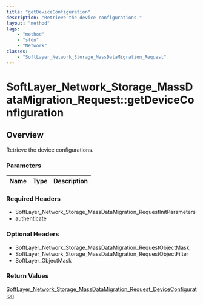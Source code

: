 ```yaml
---
title: "getDeviceConfiguration"
description: "Retrieve the device configurations."
layout: "method"
tags:
    - "method"
    - "sldn"
    - "Network"
classes:
    - "SoftLayer_Network_Storage_MassDataMigration_Request"
---
```

# SoftLayer_Network_Storage_MassDataMigration_Request::getDeviceConfiguration
## Overview 
Retrieve the device configurations.

### Parameters 
|Name | Type | Description |
| --- | --- | --- |


### Required Headers
* SoftLayer_Network_Storage_MassDataMigration_RequestInitParameters
* authenticate

### Optional Headers
* SoftLayer_Network_Storage_MassDataMigration_RequestObjectMask
* SoftLayer_Network_Storage_MassDataMigration_RequestObjectFilter
* SoftLayer_ObjectMask

### Return Values
<a href='/reference/datatypes/SoftLayer_Network_Storage_MassDataMigration_Request_DeviceConfiguration'>SoftLayer_Network_Storage_MassDataMigration_Request_DeviceConfiguration </a>
